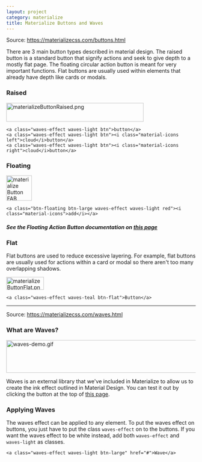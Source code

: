 ```yaml
---
layout: project
category: materialize
title: Materialize Buttons and Waves
---
```


<p>Source: <a href="https://materializecss.com/buttons.html">https://materializecss.com/buttons.html</a></p>
<div id="raised" class="section scrollspy">
<p class="caption">There are 3 main button types described in material design. The raised button is a standard button that signify actions and seek to give depth to a mostly flat page. The floating circular action button is meant for very important functions. Flat buttons are usually used within elements that already have depth like cards or modals.</p>
<h3 class="header">Raised</h3>
<img src="/wdarchive/materialize/images/materializeButtonRaised.png" alt="materializeButtonRaised.png" width="365" height="50" data-api-endpoint="https://hilliard.instructure.com/api/v1/courses/31582/files/11696311" data-api-returntype="File"><br>
<pre class=" language-markup"><code class=" col s12 language-markup"><span class="token tag"><span class="token punctuation">&lt;</span>a <span class="token attr-name">class</span><span class="token attr-value"><span class="token punctuation">=</span><span class="token punctuation">"</span>waves-effect waves-light btn<span class="token punctuation">"</span></span><span class="token punctuation">&gt;</span></span>button<span class="token tag"><span class="token punctuation">&lt;/</span>a<span class="token punctuation">&gt;</span></span>
<span class="token tag"><span class="token punctuation">&lt;</span>a <span class="token attr-name">class</span><span class="token attr-value"><span class="token punctuation">=</span><span class="token punctuation">"</span>waves-effect waves-light btn<span class="token punctuation">"</span></span><span class="token punctuation">&gt;</span></span><span class="token tag"><span class="token punctuation">&lt;</span>i <span class="token attr-name">class</span><span class="token attr-value"><span class="token punctuation">=</span><span class="token punctuation">"</span>material-icons left<span class="token punctuation">"</span></span><span class="token punctuation">&gt;</span></span>cloud<span class="token tag"><span class="token punctuation">&lt;/</span>i<span class="token punctuation">&gt;</span></span>button<span class="token tag"><span class="token punctuation">&lt;/</span>a<span class="token punctuation">&gt;</span></span>
<span class="token tag"><span class="token punctuation">&lt;</span>a <span class="token attr-name">class</span><span class="token attr-value"><span class="token punctuation">=</span><span class="token punctuation">"</span>waves-effect waves-light btn<span class="token punctuation">"</span></span><span class="token punctuation">&gt;</span></span><span class="token tag"><span class="token punctuation">&lt;</span>i <span class="token attr-name">class</span><span class="token attr-value"><span class="token punctuation">=</span><span class="token punctuation">"</span>material-icons right<span class="token punctuation">"</span></span><span class="token punctuation">&gt;</span></span>cloud<span class="token tag"><span class="token punctuation">&lt;/</span>i<span class="token punctuation">&gt;</span></span>button<span class="token tag"><span class="token punctuation">&lt;/</span>a<span class="token punctuation">&gt;</span></span>        </code></pre>
</div>
<div id="floating" class="section scrollspy">
<h3 class="header">Floating</h3>
<img src="/wdarchive/materialize/images/materializeButtonFAB.png" alt="materialize Button FAB" width="68" height="67" data-api-endpoint="https://hilliard.instructure.com/api/v1/courses/31582/files/11696337" data-api-returntype="File"><br>
<pre class=" language-markup"><code class=" col s12 language-markup"><span class="token tag"><span class="token punctuation">&lt;</span>a <span class="token attr-name">class</span><span class="token attr-value"><span class="token punctuation">=</span><span class="token punctuation">"</span>btn-floating btn-large waves-effect waves-light red<span class="token punctuation">"</span></span><span class="token punctuation">&gt;</span></span><span class="token tag"><span class="token punctuation">&lt;</span>i <span class="token attr-name">class</span><span class="token attr-value"><span class="token punctuation">=</span><span class="token punctuation">"</span>material-icons<span class="token punctuation">"</span></span><span class="token punctuation">&gt;</span></span>add<span class="token tag"><span class="token punctuation">&lt;/</span>i<span class="token punctuation">&gt;</span></span><span class="token tag"><span class="token punctuation">&lt;/</span>a<span class="token punctuation">&gt;</span></span>        </code></pre>
<h5>See the Floating Action Button documentation on<span> </span><a href="https://materializecss.com/floating-action-button.html">this page</a>
</h5>
</div>
<div id="flat" class="section scrollspy">
<h3 class="header">Flat</h3>
<p>Flat buttons are used to reduce excessive layering. For example, flat buttons are usually used for actions within a card or modal so there aren't too many overlapping shadows.</p>
<img src="/wdarchive/materialize/images/materializeButtonFlat.png" alt="materializeButtonFlat.png" width="100" height="34" data-api-endpoint="https://hilliard.instructure.com/api/v1/courses/31582/files/11696372" data-api-returntype="File"><br>
<pre class=" language-markup"><code class=" col s12 language-markup"><span class="token tag"><span class="token punctuation">&lt;</span>a <span class="token attr-name">class</span><span class="token attr-value"><span class="token punctuation">=</span><span class="token punctuation">"</span>waves-effect waves-teal btn-flat<span class="token punctuation">"</span></span><span class="token punctuation">&gt;</span></span>Button<span class="token tag"><span class="token punctuation">&lt;/</span>a<span class="token punctuation">&gt;</span></span></code></pre>
</div>
<hr>
<p>Source: <a href="https://materializecss.com/waves.html">https://materializecss.com/waves.html</a></p>
<h3>What are Waves?</h3>
<div id="introduction" class="section scrollspy">
<p class="caption"><img src="/wdarchive/materialize/images/waves-demo.gif" alt="waves-demo.gif" width="600" height="87"></p>
<p class="caption">Waves is an external library that we've included in Materialize to allow us to create the ink effect outlined in Material Design. You can test it out by clicking the button at the top of <a href="https://materializecss.com/waves.html">this page</a>.</p>
</div>
<div id="applying-waves" class="section scrollspy">
<h3>Applying Waves</h3>
<p>The waves effect can be applied to any element. To put the waves effect on buttons, you just have to put the class<span> </span><code class=" language-markup">waves-effect</code><span> </span>on to the buttons. If you want the waves effect to be white instead, add both<span> </span><code class=" language-markup">waves-effect</code> and <code>waves-light</code><span> </span>as classes.</p>
<pre class=" language-markup"><code class=" language-markup"><span class="token tag"><span class="token punctuation">&lt;</span>a <span class="token attr-name">class</span><span class="token attr-value"><span class="token punctuation">=</span><span class="token punctuation">"</span>waves-effect waves-light btn-large<span class="token punctuation">"</span></span> <span class="token attr-name">href</span><span class="token attr-value"><span class="token punctuation">=</span><span class="token punctuation">"</span>#<span class="token punctuation">"</span></span><span class="token punctuation">&gt;</span></span>Wave<span class="token tag"><span class="token punctuation">&lt;/</span>a<span class="token punctuation">&gt;</span></span></code></pre>
</div>

